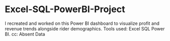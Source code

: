 # Excel-SQL-PowerBI-Project
I recreated and worked on this Power BI dashboard to visualize profit and revenue trends alongside rider demographics. Tools used:  Excel SQL  Power BI. 
cc: Absent Data

